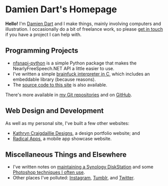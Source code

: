 Damien Dart's Homepage
======================

**Hello!** I'm [Damien Dart][1] and I make things, mainly involving
computers and illustration. I occasionally do a bit of freelance
work, so please [get in touch][2] if you have a project I can help with.

[1]: </>
[2]: <mailto:damiendart@pobox.com>


## Programming Projects

  - [nfsnapi-python][2] is a simple Python package that makes the
    NearlyFreeSpeech.NET API a little easier to use.
  - I've written a simple [brainfuck interpreter in C][3], which
    includes an embeddable library (because reasons).
  - The [source code to this site][4] is also available.

[2]: <https://pypi.python.org/pypi/nfsnapi>
[3]: </git/?p=brainfuck.git>
[4]: </git/?p=robotinaponcho.git>

There's more available in [my Git repositories][5] and on [GitHub][6].

[5]: </git/>
[6]: <https://github.com/damiendart>


## Web Design and Development

As well as my personal site, I've built a few other websites:

  - [Kathryn Craigdaillie Designs][7], a design portfolio website; and
  - [Radical Apps][8], a mobile app showcase website.

[7]: <http://www.kathryncraigdaillie.co.uk>
[8]: <http://www.radicalapps.co.uk>


## Miscellaneous Things and Elsewhere

  - I've written notes on [maintaining a Synology DiskStation][9] and
    some [Photoshop techniques I often use][10].
  - Other places I've polluted: [Instagram][11], [Tumblr][12], and
    [Twitter][13].

[9]: </crap/synology-notes.html>
[10]: </crap/synology-notes.html>
[11]: <https://instagram.com/damiendart>
[12]: <http://blog.robotinaponcho.net>
[13]: <https://twitter.com/damiendart>
